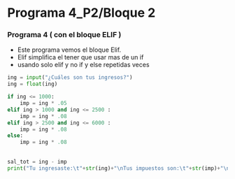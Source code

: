 # Programa 4_P2/Bloque 2
### Programa 4 ( con el bloque ELIF )
- Este programa vemos el bloque Elif.
- Elif simplifica el tener que usar mas de un if
- usando solo elif y no if y else repetidas veces
```python
ing = input("¿Cuáles son tus ingresos?")
ing = float(ing)

if ing <= 1000:
    imp = ing * .05
elif ing > 1000 and ing <= 2500 :
    imp = ing * .08
elif ing > 2500 and ing <= 6000 :
    imp = ing * .08
else:
    imp = ing * .08
    
    
sal_tot = ing - imp  
print("Tu ingresaste:\t"+str(ing)+"\nTus impuestos son:\t"+str(imp)+"\nTu salario séra de:\t"+str(sal_tot))

    
